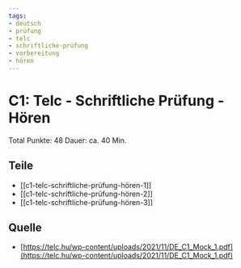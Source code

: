 ```yaml
---
tags:
- deutsch
- prüfung
- telc
- schriftliche-prüfung
- vorbereitung
- hören
---
```


# C1: Telc - Schriftliche Prüfung - Hören

Total Punkte: 48
Dauer: ca. 40 Min.

## Teile

- [[c1-telc-schriftliche-prüfung-hören-1]]
- [[c1-telc-schriftliche-prüfung-hören-2]]
- [[c1-telc-schriftliche-prüfung-hören-3]]

## Quelle

- [https://telc.hu/wp-content/uploads/2021/11/DE_C1_Mock_1.pdf](https://telc.hu/wp-content/uploads/2021/11/DE_C1_Mock_1.pdf)
